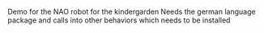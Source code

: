 Demo for the NAO robot for the kindergarden
Needs the german language package and calls into other behaviors which needs to be installed 